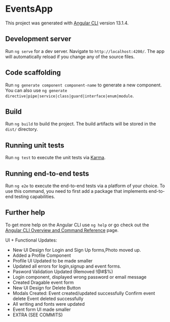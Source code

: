 # EventsApp

This project was generated with [Angular CLI](https://github.com/angular/angular-cli) version 13.1.4.

## Development server

Run `ng serve` for a dev server. Navigate to `http://localhost:4200/`. The app will automatically reload if you change any of the source files.

## Code scaffolding

Run `ng generate component component-name` to generate a new component. You can also use `ng generate directive|pipe|service|class|guard|interface|enum|module`.

## Build

Run `ng build` to build the project. The build artifacts will be stored in the `dist/` directory.

## Running unit tests

Run `ng test` to execute the unit tests via [Karma](https://karma-runner.github.io).

## Running end-to-end tests

Run `ng e2e` to execute the end-to-end tests via a platform of your choice. To use this command, you need to first add a package that implements end-to-end testing capabilities.

## Further help

To get more help on the Angular CLI use `ng help` or go check out the [Angular CLI Overview and Command Reference](https://angular.io/cli) page.


UI + Functional Updates:

+ New UI Design for Login and Sign Up forms,Photo moved up.
+ Added a Profile Component
+ Profile UI Updated to be made smaller
+ Updated all errors for login,signup and event forms.
+ Pasword Validation Updated (Removed !@#$%)
+ Login component, displayed wrong password or email message
+ Created Dragable event form
+ New UI Design for Delete Button
+ Modals Created: 
   Event created/updated successfully
   Confirm event delete
   Event deleted successfully
+ All writing and fonts were updated 
+ Event form UI made smaller
+ EXTRA (SEE COMMITS)
